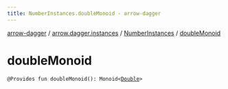 ```yaml
---
title: NumberInstances.doubleMonoid - arrow-dagger
---
```


[arrow-dagger](../../index.html) / [arrow.dagger.instances](../index.html) / [NumberInstances](index.html) / [doubleMonoid](./double-monoid.html)

# doubleMonoid

`@Provides fun doubleMonoid(): Monoid<`[`Double`](https://kotlinlang.org/api/latest/jvm/stdlib/kotlin/-double/index.html)`>`